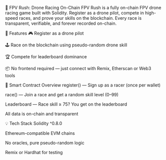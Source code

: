 🏁 FPV Rush: Drone Racing On-Chain
FPV Rush is a fully on-chain FPV drone racing game built with Solidity. Register as a drone pilot, compete in high-speed races, and prove your skills on the blockchain.
Every race is transparent, verifiable, and forever recorded on-chain.

🚀 Features
🎮 Register as a drone pilot

🕹️ Race on the blockchain using pseudo-random drone skill

🏆 Compete for leaderboard dominance

📦 No frontend required — just connect with Remix, Etherscan or Web3 tools 

🔧 Smart Contract Overview
register() — Sign up as a racer (once per wallet)   

race() — Join a race and get a random skill level (0–99)

Leaderboard — Race skill ≥ 75? You get on the leaderboard

All data is on-chain and transparent

💡 Tech Stack
Solidity ^0.8.0

Ethereum-compatible EVM chains

No oracles, pure pseudo-random logic

Remix or Hardhat for testing

